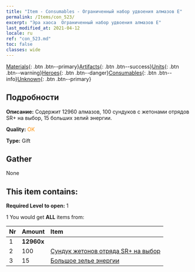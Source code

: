 ```yaml
---
title: "Item - Consumables - Ограниченный набор удвоения алмазов E"
permalink: /Items/con_523/
excerpt: "Эра хаоса  Ограниченный набор удвоения алмазов E"
last_modified_at: 2021-04-12
locale: ru
ref: "con_523.md"
toc: false
classes: wide
---
```

 [Materials](/ru/Items/){: .btn .btn--primary}[Artifacts](/ru/Items/Artifacts/){: .btn .btn--success}[Units](/ru/Items/Units/){: .btn .btn--warning}[Heroes](/ru/Items/Heroes/){: .btn .btn--danger}[Consumables](/ru/Items/Consumables/){: .btn .btn--info}[Unknown](/ru/Items/Unknown/){: .btn .btn--primary}

## Подробности
 **Описание:** Содержит 12960 алмазов, 100 сундуков с жетонами отрядов SR+ на выбор, 15 больших зелий энергии.

 **Quality:** <span style="color: #FF8C00">OK</span>

 **Type:** Gift

## Gather

  None

## This item contains:

 **Required Level to open:** 1

 1 You would get **ALL** items  from:

  | Nr | Amount |     Item    |
  |:---|:-------|:------------|
  | 1 |  **12960x** | <i class="fas fa-gem"/> |  | 
  | 2 | 100 | [Сундук жетонов отряда SR+ на выбор](/ru/Items/con_1619/) | 
  | 3 | 15 | [Большое зелье энергии](/ru/Items/con_706/) | 
